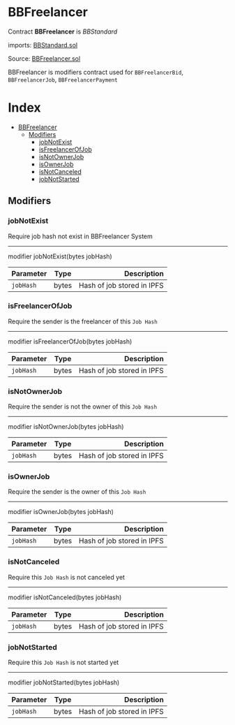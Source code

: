 # BBFreelancer

Contract **BBFreelancer** is *BBStandard* 

imports: [BBStandard.sol](../../src/contracts/BBStandard.sol)

Source: [BBFreelancer.sol](../../src/contracts/BBFreelancer.sol)

BBFreelancer is modifiers contract used for `BBFreelancerBid`, `BBFreelancerJob`, `BBFreelancerPayment`

Index
=================

   * [BBFreelancer](#bbfreelancer)
      * [Modifiers](#modifiers)
         * [jobNotExist](#jobnotexist)
         * [isFreelancerOfJob](#isfreelancerofjob)
         * [isNotOwnerJob](#isnotownerjob)
         * [isOwnerJob](#isownerjob)
         * [isNotCanceled](#isnotcanceled)
         * [jobNotStarted](#jobnotstarted)


## Modifiers

### jobNotExist
Require job hash not exist in BBFreelancer System

---

modifier jobNotExist(bytes jobHash)

| Parameter     | Type          | Description                 |
| ------------- |:-------------:| ---------------------------:|
| `jobHash`       | bytes       | Hash of job stored in IPFS |

### isFreelancerOfJob
Require the sender is the freelancer of this `Job Hash`

---

modifier isFreelancerOfJob(bytes jobHash)

| Parameter     | Type          | Description                 |
| ------------- |:-------------:| ---------------------------:|
| `jobHash`       | bytes       | Hash of job stored in IPFS |

### isNotOwnerJob
Require the sender is not the owner of this `Job Hash`

---

modifier isNotOwnerJob(bytes jobHash)

| Parameter     | Type          | Description                 |
| ------------- |:-------------:| ---------------------------:|
| `jobHash`       | bytes       | Hash of job stored in IPFS |

### isOwnerJob
Require the sender is the owner of this `Job Hash`

---

modifier isOwnerJob(bytes jobHash)

| Parameter     | Type          | Description                 |
| ------------- |:-------------:| ---------------------------:|
| `jobHash`       | bytes       | Hash of job stored in IPFS |

### isNotCanceled
Require this `Job Hash` is not canceled yet

---

modifier isNotCanceled(bytes jobHash)

| Parameter     | Type          | Description                 |
| ------------- |:-------------:| ---------------------------:|
| `jobHash`       | bytes       | Hash of job stored in IPFS |


### jobNotStarted
Require this `Job Hash` is not started yet

---

modifier jobNotStarted(bytes jobHash)

| Parameter     | Type          | Description                 |
| ------------- |:-------------:| ---------------------------:|
| `jobHash`       | bytes       | Hash of job stored in IPFS |


